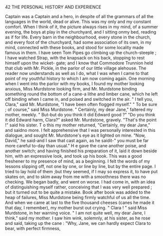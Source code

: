 42            THE PERSONAL HISTORY AND EXPERIENCE

 Captain was a Captain and a hero, in despite of all the grammars of all
 the languages in the world, dead or alive.
    This was my only and my constant comfort. When I think of it, the
 picture always rises in my mind, of a summer evening, the boys at play in
 the churchyard, and I sitting onmy bed, reading as if for life. Every barn
in the neighbourhood, every stone in the church, and every foot of the
 churchyard, had some association of its own, in my mind, connected with
 these books, and stood for some locality made famous in them. I have
 seen Tom Pipes go climbing up the church-steeple ; I have watched Strap,
with the knapsack on his back, stopping to rest himself upon the wicket-
gate; and I know that Commodore Trunnion held that club with
Mr. Pickle, in the parlor of our little village alehouse.
    The reader now understands as well as I do, what I was when I came
to that point of my youthful history to which I am now coming again.
   One morning when I went into the parlor with my books, I found
my mother looking anxious, Miss Murdstone looking firm, and Mr.
Murdstone binding something round the bottom of a cane-a lithe and
limber cane, which he left off binding when I came in, and poised and
switched in the air.
   " I tell you, Clara," said Mr. Murdstone, "I have been often flogged
myself."
   " To be sure ; of course," said Miss Murdstone.
    " Certainly, my dear Jane," faltered my mother, meekly. " But-but
do you think it did Edward good ?"
    "Do you think it did Edward harm, Clara?" asked Mr. Murdstone,
gravely.
    "That's the point !" said his sister.
   T o this my mother returned, "Certainly, my dear Jane," and saidno more.
    I felt apprehensive that I was personally interested in this dialogue,
and sought Mr. Murdstone's eye as it lighted on mine.
    "Now, David," he said-and I saw that cast again, as he saidit-" you
must be far more careful to-day than usual." H e gave the cane another
poise, and another switch; and having finished his preparation of it, laid it
down beside him, with an expressive look, and took up his book.
   This was a good freshener to my presence of mind, as a beginning. I
felt the words of my lessons slipping off, not one by one, or line by line,
but by the entire page. I tried to lay hold of them ;but they seemed, if I
may so express it, to have put skates on, and to skim away from me with a
smoothness there was no checking.
   We began badly, and went on worse. I had come in, with an idea of
distinguishing myself rather, conceiving that I was very well prepared ;
but it turned out to be quite a mistake. Book after book was added to
the heap of failures, Miss Murdstone being firmly watchful of us all the
time. And when we came at last to the five thousand cheeses (canes he
made it that day, I remember), my mother burst out crying.
    " Clara ! " said Miss Murdstone, in her warning voice.
    " I am not quite well, my dear Jane, I think," said my mother.
   I saw him wink, solemnly, at his sister, as he rose and said, taking up
the cane :
    "Why, Jane, we can hardly expect Clara to bear, with perfect firmness,
